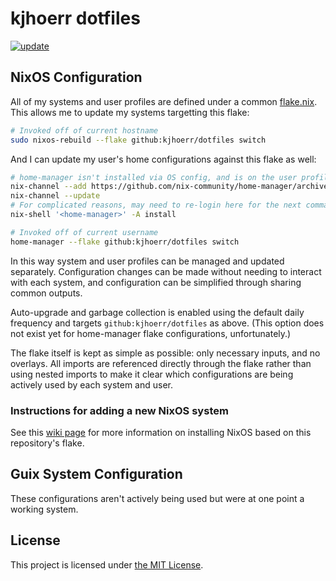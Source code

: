 # kjhoerr dotfiles
[![update](https://github.com/kjhoerr/dotfiles/actions/workflows/update.yml/badge.svg)](https://github.com/kjhoerr/dotfiles/actions/workflows/update.yml)

## NixOS Configuration

All of my systems and user profiles are defined under a common [flake.nix](./flake.nix). This allows me to update my systems targetting this flake:

```bash
# Invoked off of current hostname
sudo nixos-rebuild --flake github:kjhoerr/dotfiles switch
```

And I can update my user's home configurations against this flake as well:

```bash
# home-manager isn't installed via OS config, and is on the user profile - if needed, install:
nix-channel --add https://github.com/nix-community/home-manager/archive/master.tar.gz home-manager
nix-channel --update
# For complicated reasons, may need to re-login here for the next command to work
nix-shell '<home-manager>' -A install

# Invoked off of current username
home-manager --flake github:kjhoerr/dotfiles switch
```

In this way system and user profiles can be managed and updated separately. Configuration changes can be made without needing to interact with each system, and configuration can be simplified through sharing common outputs.

Auto-upgrade and garbage collection is enabled using the default daily frequency and targets `github:kjhoerr/dotfiles` as above. (This option does not exist yet for home-manager flake configurations, unfortunately.)

The flake itself is kept as simple as possible: only necessary inputs, and no overlays. All imports are referenced directly through the flake rather than using nested imports to make it clear which configurations are being actively used by each system and user.

### Instructions for adding a new NixOS system

See this [wiki page](https://github.com/kjhoerr/dotfiles/wiki/NixOS:-Instructions-for-adding-a-new-system) for more information on installing NixOS based on this repository's flake.

## Guix System Configuration

These configurations aren't actively being used but were at one point a working system.

## License

This project is licensed under [the MIT License](./LICENSE).

